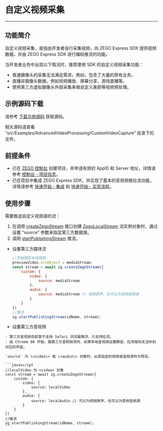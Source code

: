 # 自定义视频采集

- - -

## 功能简介

自定义视频采集，是指由开发者自行采集视频，向 ZEGO Express SDK 提供视频数据，并由 ZEGO Express SDK 进行编码推流的功能。

当开发者业务中出现以下情况时，推荐使用 SDK 的自定义视频采集功能：

- 普通摄像头的采集无法满足需求。例如，包含了大量的原有业务。
- 直播非摄像头数据。例如视频播放、屏幕分享、游戏直播等。
- 使用第三方虚拟摄像头外部采集来做自定义美颜等视频预处理。

## 示例源码下载

请参考 [下载示例源码](https://doc-zh.zego.im/article/3211) 获取源码。

相关源码请查看 “src/Examples/AdvancedVideoProcessing/CustomVideoCapture” 目录下的文件。

## 前提条件

- 已在 [ZEGO 控制台](https://console.zego.im) 创建项目，并申请有效的 AppID 和 Server 地址，详情请参考 [控制台 - 项目信息](/console/project-info)。
- 已在项目中集成 ZEGO Express SDK，并实现了基本的音视频推拉流功能，详情请参考 [快速开始 - 集成](https://doc-zh.zego.im/article/199) 和 [快速开始 - 实现流程](https://doc-zh.zego.im/article/7638)。


## 使用步骤

需要推送自定义视频源的流：

1. 在调用 [createZegoStream](https://doc-zh.zego.im/article/api?doc=Express_Video_SDK_API~javascript_web~class~ZegoExpressEngine#create-zego-stream) 接口创建 [ZegoLocalStream](https://doc-zh.zego.im/article/api?doc=Express_Video_SDK_API~javascript_web~class~ZegoLocalStream) 流实例对象时，通过设置 “source” 参数来指定第三方数据源。
2. 调用 [startPublishingStream](https://doc-zh.zego.im/article/api?doc=Express_Video_SDK_API~javascript_web~class~ZegoExpressEngine#start-publishing-stream) 推流。

- 设置第三方媒体流

    ```javascript
    //开始预览本地视频
    previewVideo.srcObject = mediaStream;
    const stream = await zg.createZegoStream({
        custom: {
            video: {
                source: mediaStream
            },
            audio: {
                source: mediaStream // 视频原声，也可以为其他音频源
            }
        }
    })
    //推流
    zg.startPublishingStream(idName, stream);
    ```

- 设置第三方音视频

<Warning title="注意">


    - 第三方音视频目前暂不支持 Safari 浏览器推流，只支持拉流。
    - 自 Chrome 86 开始，推第三方音视频流时，如果本地音视频设置静音，拉流端将无法听到对应的声音。

</Warning>



    `source` 为 \<video\> 或 \<audio\> 对象时，从其指定的视频或音频源作为预览。

    ```javascript
    //localVideo 为 <video> 对象
    const stream = await zg.createZegoStream({
        custom: {
            video: {
                source: localVideo
            },
            audio: {
                source: localAudio // 可以为视频原声，也可以为其他音频源
            }
        }
    })
    //推流
    zg.startPublishingStream(idName, stream);
    ```

